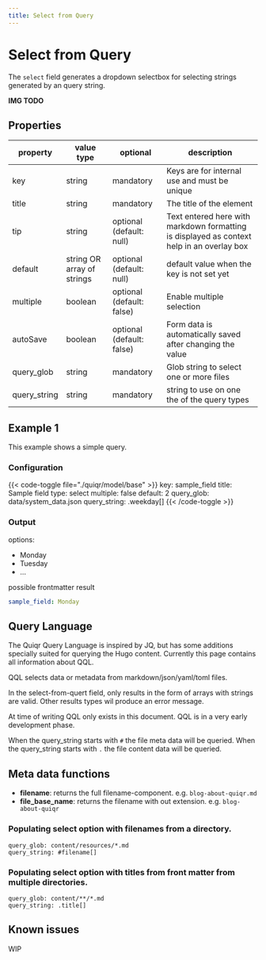 ```yaml
---
title: Select from Query
---
```


# Select from Query

The `select` field generates a dropdown selectbox for selecting strings
generated by an query string.

**IMG TODO**

## Properties

| property          | value type                 | optional                  | description                                                                                  |
|-------------------|----------------------------|---------------------------|----------------------------------------------------------------------------------------------|
| key               | string                     | mandatory                 | Keys are for internal use and must be unique                                                 |
| title             | string                     | mandatory                 | The title of the element                                                                     |
| tip               | string                     | optional (default: null)  | Text entered here with markdown formatting is displayed as context help in an overlay box    |
| default           | string OR array of strings | optional (default: null)  | default value when the key is not set yet                                                    |
| multiple          | boolean                    | optional (default: false) | Enable multiple selection                                                                    |
| autoSave          | boolean                    | optional (default: false) | Form data is automatically saved after changing the value                                    |
| query_glob        | string                     | mandatory                 | Glob string to select one or more files                                                      |
| query_string      | string                     | mandatory                 | string to use on one the of the query types                                                  |

## Example 1

This example shows a simple query.

### Configuration

{{< code-toggle file="./quiqr/model/base" >}}
key: sample_field
title: Sample field
type: select
multiple: false
default: 2
query_glob: data/system_data.json
query_string: .weekday[]
{{< /code-toggle >}}

### Output

options:
- Monday
- Tuesday
- ...

possible frontmatter result
```yaml
sample_field: Monday
```

## Query Language

The Quiqr Query Language is inspired by JQ, but has some additions specially
suited for querying the Hugo content. Currently this page contains all
information about QQL.

QQL selects data or metadata from markdown/json/yaml/toml files.

In the select-from-quert field, only results in the form of arrays with strings
are valid. Other results types wil produce an error message.

At time of writing QQL only exists in this document. QQL is in a very early
development phase.

When the query_string starts with `#` the file meta data will be queried.
When the query_string starts with `.` the file content data will be queried.

## Meta data functions

- **filename**: returns the full filename-component. e.g. `blog-about-quiqr.md`
- **file_base_name**: returns the filename with out extension. e.g. `blog-about-quiqr`

### Populating select option with filenames from a directory.

```
query_glob: content/resources/*.md
query_string: #filename[]
```

### Populating select option with titles from front matter from multiple directories.

```
query_glob: content/**/*.md
query_string: .title[]
```


## Known issues

WIP
